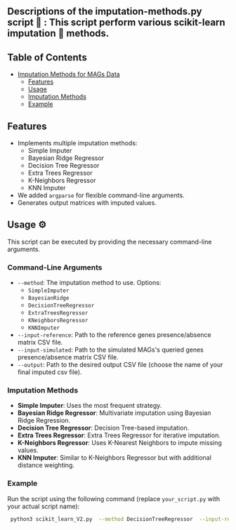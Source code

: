 ## Descriptions of the imputation-methods.py script 🌟 : This script perform various scikit-learn imputation 🧩 methods.

## Table of Contents
- [Imputation Methods for MAGs Data](#imputation-methods-for-mags-data)
  - [Features](#features)
  - [Usage](#usage)
  - [Imputation Methods](#imputation-methods)
  - [Example](#example)

## Features
- Implements multiple imputation methods:
  - Simple Imputer
  - Bayesian Ridge Regressor
  - Decision Tree Regressor
  - Extra Trees Regressor
  - K-Neighbors Regressor
  - KNN Imputer
- We added `argparse` for flexible command-line arguments.
- Generates output matrices with imputed values.

## Usage ⚙️
This script can be executed by providing the necessary command-line arguments.

### Command-Line Arguments 
- `--method`: The imputation method to use. Options:
  - `SimpleImputer`
  - `BayesianRidge`
  - `DecisionTreeRegressor`
  - `ExtraTreesRegressor`
  - `KNeighborsRegressor`
  - `KNNImputer`
- `--input-reference`: Path to the reference genes presence/absence matrix CSV file.
- `--input-simulated`: Path to the simulated MAGs's queried genes presence/absence matrix CSV file.
- `--output`: Path to the desired output CSV file (choose the name of your final imputed csv file). 

### Imputation Methods
- **Simple Imputer**: Uses the most frequent strategy.
- **Bayesian Ridge Regressor**: Multivariate imputation using Bayesian Ridge Regression.
- **Decision Tree Regressor**: Decision Tree-based imputation.
- **Extra Trees Regressor**: Extra Trees Regressor for iterative imputation.
- **K-Neighbors Regressor**: Uses K-Nearest Neighbors to impute missing values.
- **KNN Imputer**: Similar to K-Neighbors Regressor but with additional distance weighting.

### Example
Run the script using the following command (replace `your_script.py` with your actual script name):

```bash
 python3 scikit_learn_V2.py  --method DecisionTreeRegressor  --input-reference ref.csv --input-simulated mags.csv --output DTR_Imputed_Mags.csv
```
